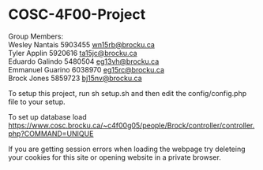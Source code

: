 # COSC-4F00-Project

Group Members:
<br>
Wesley Nantais 5903455 wn15rb@brocku.ca
<br>Tyler  Applin  5920616 ta15jc@brocku.ca
<br>Eduardo Galindo 5480504 <eg13vh@brocku.ca></br>
Emmanuel Guarino 6038970 eg15rc@brocku.ca </br>
Brock Jones 5859723 bj15nv@brocku.ca

To setup this project, run sh setup.sh and then edit the config/config.php file to your setup.

To set up database load https://www.cosc.brocku.ca/~c4f00g05/people/Brock/controller/controller.php?COMMAND=UNIQUE

If you are getting session errors when loading the webpage try deleteing your cookies for this site or opening website in a private browser.
